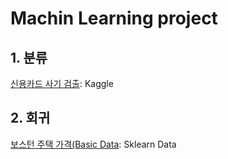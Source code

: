 # Machin Learning project

## 1. 분류
[신용카드 사기 검출](https://github.com/junseok-0505/ML/blob/main/Classification/Kaggle_%EC%8B%A0%EC%9A%A9%EC%B9%B4%EB%93%9C%20%EC%82%AC%EA%B8%B0%20%EA%B2%80%EC%B6%9C.ipynb): Kaggle


## 2. 회귀
[보스턴 주택 가격(Basic Data](https://github.com/junseok-0505/ML/blob/main/Regression/Boston%20house%20(basic%20data).ipynb): Sklearn Data
